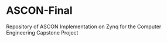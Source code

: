 # ASCON-Final
 Repository of ASCON Implementation on Zynq for the Computer Engineering Capstone Project
